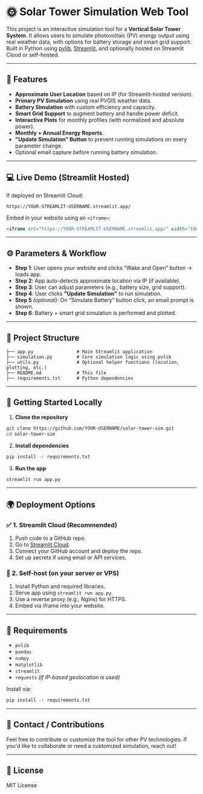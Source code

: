 # 🌞 Solar Tower Simulation Web Tool

This project is an interactive simulation tool for a **Vertical Solar Tower System**. It allows users to simulate photovoltaic (PV) energy output using real weather data, with options for battery storage and smart grid support. Built in Python using [pvlib](https://pvlib-python.readthedocs.io/), [Streamlit](https://streamlit.io), and optionally hosted on Streamlit Cloud or self-hosted.

---

## 📌 Features

* **Approximate User Location** based on IP (for Streamlit-hosted version).
* **Primary PV Simulation** using real PVGIS weather data.
* **Battery Simulation** with custom efficiency and capacity.
* **Smart Grid Support** to augment battery and handle power deficit.
* **Interactive Plots** for monthly profiles (with normalized and absolute power).
* **Monthly + Annual Energy Reports**.
* **"Update Simulation" Button** to prevent running simulations on every parameter change.
* Optional email capture before running battery simulation.

---

## 💻 Live Demo (Streamlit Hosted)

If deployed on Streamlit Cloud:

```
https://YOUR-STREAMLIT-USERNAME.streamlit.app/
```

Embed in your website using an `<iframe>`:

```html
<iframe src="https://YOUR-STREAMLIT-USERNAME.streamlit.app/" width="100%" height="900" frameborder="0"></iframe>
```

---

## ⚙️ Parameters & Workflow

* **Step 1**: User opens your website and clicks “Wake and Open” button → loads app.
* **Step 2**: App auto-detects approximate location via IP (if available).
* **Step 3**: User can adjust parameters (e.g., battery size, grid support).
* **Step 4**: User clicks **"Update Simulation"** to run simulation.
* **Step 5** *(optional)*: On “Simulate Battery” button click, an email prompt is shown.
* **Step 6**: Battery + smart grid simulation is performed and plotted.

---

## 🧱 Project Structure

```
├── app.py                # Main Streamlit application
├── simulation.py         # Core simulation logic using pvlib
├── utils.py              # Optional helper functions (location, plotting, etc.)
├── README.md             # This file
├── requirements.txt      # Python dependencies
```

---

## 🚀 Getting Started Locally

1. **Clone the repository**

```bash
git clone https://github.com/YOUR-USERNAME/solar-tower-sim.git
cd solar-tower-sim
```

2. **Install dependencies**

```bash
pip install -r requirements.txt
```

3. **Run the app**

```bash
streamlit run app.py
```

---

## 🌍 Deployment Options

### ✅ 1. Streamlit Cloud (Recommended)

1. Push code to a GitHub repo.
2. Go to [Streamlit Cloud](https://streamlit.io/cloud).
3. Connect your GitHub account and deploy the repo.
4. Set up secrets if using email or API services.

### 💠 2. Self-host (on your server or VPS)

1. Install Python and required libraries.
2. Serve app using `streamlit run app.py`.
3. Use a reverse proxy (e.g., Nginx) for HTTPS.
4. Embed via iframe into your website.

---

## 🏦 Requirements

* `pvlib`
* `pandas`
* `numpy`
* `matplotlib`
* `streamlit`
* `requests` *(if IP-based geolocation is used)*

Install via:

```bash
pip install -r requirements.txt
```

---

## 📧 Contact / Contributions

Feel free to contribute or customize the tool for other PV technologies.
If you'd like to collaborate or need a customized simulation, reach out!

---

## 📜 License

MIT License
